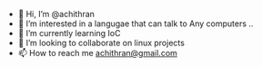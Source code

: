 - 👋 Hi, I’m @achithran
- 👀 I’m interested in a langugae that can talk to Any computers ..
- 🌱 I’m currently learning IoC
- 💞️ I’m looking to collaborate on linux projects
- 📫 How to reach me achithran@gmail.com

<!---
achithran/achithran is a ✨ special ✨ repository because its `README.md` (this file) appears on your GitHub profile.
You can click the Preview link to take a look at your changes.
--->
